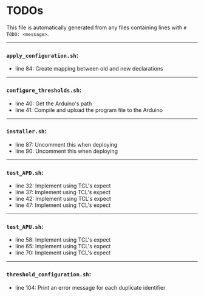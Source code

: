 # TODOs
   This file is automatically generated from any files containing lines with `#  TODO: <message>`.
   
---
### `apply_configuration.sh`:
* line 84: Create mapping between old and new declarations
---
### `configure_thresholds.sh`:
* line 40: Get the Arduino's path
* line 41: Compile and upload the program file to the Arduino
---
### `installer.sh`:
* line 87: Uncomment this when deploying
* line 90: Uncomment this when deploying
---
### `test_APD.sh`:
* line 32: Implement using TCL's expect
* line 37: Implement using TCL's expect
* line 42: Implement using TCL's expect
* line 47: Implement using TCL's expect
---
### `test_APU.sh`:
* line 58: Implement using TCL's expect
* line 65: Implement using TCL's expect
* line 70: Implement using TCL's expect
---
### `threshold_configuration.sh`:
* line 104:    Print an error message for each duplicate identifier
